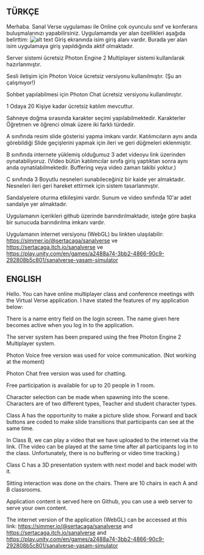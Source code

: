 TÜRKÇE
-----------------------------------------------------------------------
Merhaba. Sanal Verse uygulaması ile Online çok oyunculu sınıf ve konferans buluşmalarınızı yapabilirsiniz.
Uygulamamda yer alan özellikleri aşağıda belirttim:
![alt text](https://github.com/chatress/SanalVerse/blob/Ekran-1.png?raw=true)
Giriş ekranında isim giriş alanı vardır. Burada yer alan isim uygulamaya giriş yapıldığında aktif olmaktadır.

Server sistemi ücretsiz Photon Engine 2 Multiplayer sistemi kullanılarak hazırlanmıştır.

Sesli iletişim için Photon Voice ücretsiz versiyonu kullanılmıştır. (Şu an çalışmıyor!)

Sohbet yapılabilmesi için Photon Chat ücretsiz versiyonu kullanılmıştır.

1 Odaya 20 Kişiye kadar ücretsiz katılım mevcuttur.

Sahneye doğma sırasında karakter seçimi yapılabilmektedir. Karakterler Öğretmen ve öğrenci olmak üzere iki farklı türdedir.

A sınıfında resim slide gösterisi yapma imkanı vardır. Katılımcıların aynı anda görebildiği Slide geçişlerini yapmak için ileri ve geri düğmeleri eklenmiştir.

B sınıfında internete yüklemiş olduğumuz 3 adet videoyu link üzerinden oynatabiliyoruz. (Video bütün katılımcılar sınıfa giriş yaptıktan sonra aynı anda oynatılabilmektedir. Buffering veya video zaman takibi yoktur.)

C sınıfında 3 Boyutlu nesneleri sunabileceğiniz bir kaide yer almaktadır. Nesneleri ileri geri hareket ettirmek için sistem tasarlanmıştır.

Sandalyelere oturma etkileşimi vardır. Sunum ve video sınıfında 10'ar adet sandalye yer almaktadır.

Uygulamanın içerikleri github üzerinde barındırılmaktadır, isteğe göre başka bir sunucuda barındırılma imkanı vardır.

Uygulamanın internet versiyonu (WebGL) bu linkten ulaşılabilir: https://simmer.io/@sertacaga/sanalverse ve https://sertacaga.itch.io/sanalverse ve https://play.unity.com/en/games/a2488a74-3bb2-4866-90c9-292808b5c801/sanalverse-yasam-simulator


ENGLISH
----------------------------------------------------------------------
Hello. You can have online multiplayer class and conference meetings with the Virtual Verse application.
I have stated the features of my application below:

There is a name entry field on the login screen. The name given here becomes active when you log in to the application.

The server system has been prepared using the free Photon Engine 2 Multiplayer system.

Photon Voice free version was used for voice communication. (Not working at the moment)

Photon Chat free version was used for chatting.

Free participation is available for up to 20 people in 1 room.

Character selection can be made when spawning into the scene. Characters are of two different types, Teacher and student character types.

Class A has the opportunity to make a picture slide show. Forward and back buttons are coded to make slide transitions that participants can see at the same time.

In Class B, we can play a video that we have uploaded to the internet via the link. (The video can be played at the same time after all participants log in to the class. Unfortunately, there is no buffering or video time tracking.)

Class C has a 3D presentation system with next model and back model with it.

Sitting interaction was done on the chairs. There are 10 chairs in each A and B classrooms.

Application content is served here on Github, you can use a web server to serve your own content.

The internet version of the application (WebGL) can be accessed at this link: https://simmer.io/@sertacaga/sanalverse and https://sertacaga.itch.io/sanalverse and https://play.unity.com/en/games/a2488a74-3bb2-4866-90c9-292808b5c801/sanalverse-yasam-simulator
